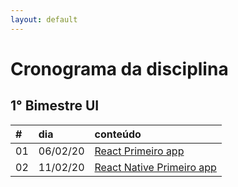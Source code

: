 ```yaml
---
layout: default
---
```


# [](#header-1) Cronograma da disciplina

## [](#header-2) 1° Bimestre UI

| \# | dia      | conteúdo                  |
| :- | :------- | :------------------------ |
| 01 | 06/02/20 | [React Primeiro app](react/01-2020-intro)        |
| 02 | 11/02/20 | [React Native Primeiro app](reactnative/01-2020-intro) |